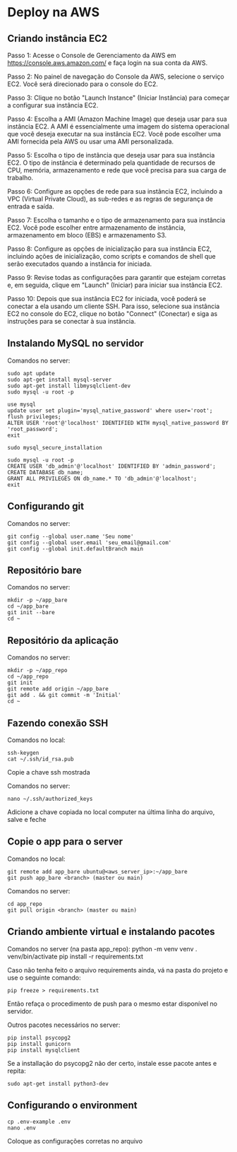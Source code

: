 # Deploy na AWS

## Criando instância EC2

Passo 1: Acesse o Console de Gerenciamento da AWS em https://console.aws.amazon.com/ e faça login na sua conta da AWS.

Passo 2: No painel de navegação do Console da AWS, selecione o serviço EC2. Você será direcionado para o console do EC2.

Passo 3: Clique no botão "Launch Instance" (Iniciar Instância) para começar a configurar sua instância EC2.

Passo 4: Escolha a AMI (Amazon Machine Image) que deseja usar para sua instância EC2. A AMI é essencialmente uma imagem do sistema operacional que você deseja executar na sua instância EC2. Você pode escolher uma AMI fornecida pela AWS ou usar uma AMI personalizada.

Passo 5: Escolha o tipo de instância que deseja usar para sua instância EC2. O tipo de instância é determinado pela quantidade de recursos de CPU, memória, armazenamento e rede que você precisa para sua carga de trabalho.

Passo 6: Configure as opções de rede para sua instância EC2, incluindo a VPC (Virtual Private Cloud), as sub-redes e as regras de segurança de entrada e saída.

Passo 7: Escolha o tamanho e o tipo de armazenamento para sua instância EC2. Você pode escolher entre armazenamento de instância, armazenamento em bloco (EBS) e armazenamento S3.

Passo 8: Configure as opções de inicialização para sua instância EC2, incluindo ações de inicialização, como scripts e comandos de shell que serão executados quando a instância for iniciada.

Passo 9: Revise todas as configurações para garantir que estejam corretas e, em seguida, clique em "Launch" (Iniciar) para iniciar sua instância EC2.

Passo 10: Depois que sua instância EC2 for iniciada, você poderá se conectar a ela usando um cliente SSH. Para isso, selecione sua instância EC2 no console do EC2, clique no botão "Connect" (Conectar) e siga as instruções para se conectar à sua instância.

## Instalando MySQL no servidor

Comandos no server:

    sudo apt update
    sudo apt-get install mysql-server
    sudo apt-get install libmysqlclient-dev
    sudo mysql -u root -p 

    use mysql 
    update user set plugin='mysql_native_password' where user='root';
    flush privileges; 
    ALTER USER 'root'@'localhost' IDENTIFIED WITH mysql_native_password BY 'root_password';
    exit

    sudo mysql_secure_installation

    sudo mysql -u root -p
    CREATE USER 'db_admin'@'localhost' IDENTIFIED BY 'admin_password';
    CREATE DATABASE db_name;
    GRANT ALL PRIVILEGES ON db_name.* TO 'db_admin'@'localhost';
    exit

## Configurando git

Comandos no server:

    git config --global user.name 'Seu nome'
    git config --global user.email 'seu_email@gmail.com'
    git config --global init.defaultBranch main

## Repositório bare

Comandos no server:

    mkdir -p ~/app_bare
    cd ~/app_bare
    git init --bare
    cd ~

## Repositório da aplicação

Comandos no server:

    mkdir -p ~/app_repo
    cd ~/app_repo
    git init
    git remote add origin ~/app_bare
    git add . && git commit -m 'Initial'
    cd ~

## Fazendo conexão SSH

Comandos no local:

    ssh-keygen
    cat ~/.ssh/id_rsa.pub

Copie a chave ssh mostrada

Comandos no server:

    nano ~/.ssh/authorized_keys

Adicione a chave copiada no local computer na última linha do arquivo, salve e feche

## Copie o app para o server

Comandos no local:

    git remote add app_bare ubuntu@<aws_server_ip>:~/app_bare
    git push app_bare <branch> (master ou main)

Comandos no server:

    cd app_repo
    git pull origin <branch> (master ou main)

## Criando ambiente virtual e instalando pacotes

Comandos no server (na pasta app_repo):
    python -m venv venv
    . venv/bin/activate
    pip install -r requirements.txt

Caso não tenha feito o arquivo requirements ainda, vá na pasta do projeto e use o seguinte comando:

    pip freeze > requirements.txt

Então refaça o procedimento de push para o mesmo estar disponível no servidor.

Outros pacotes necessários no server:

    pip install psycopg2
    pip install gunicorn
    pip install mysqlclient

Se a installação do psycopg2 não der certo, instale esse pacote antes e repita:

    sudo apt-get install python3-dev

## Configurando o environment

    cp .env-example .env
    nano .env

Coloque as configurações corretas no arquivo
